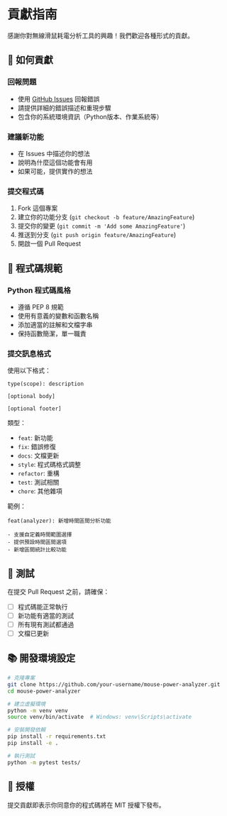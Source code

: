 # 貢獻指南

感謝你對無線滑鼠耗電分析工具的興趣！我們歡迎各種形式的貢獻。

## 🤝 如何貢獻

### 回報問題
- 使用 [GitHub Issues](../../issues) 回報錯誤
- 請提供詳細的錯誤描述和重現步驟
- 包含你的系統環境資訊（Python版本、作業系統等）

### 建議新功能
- 在 Issues 中描述你的想法
- 說明為什麼這個功能會有用
- 如果可能，提供實作的想法

### 提交程式碼
1. Fork 這個專案
2. 建立你的功能分支 (`git checkout -b feature/AmazingFeature`)
3. 提交你的變更 (`git commit -m 'Add some AmazingFeature'`)
4. 推送到分支 (`git push origin feature/AmazingFeature`)
5. 開啟一個 Pull Request

## 📝 程式碼規範

### Python 程式碼風格
- 遵循 PEP 8 規範
- 使用有意義的變數和函數名稱
- 添加適當的註解和文檔字串
- 保持函數簡潔，單一職責

### 提交訊息格式
使用以下格式：
```
type(scope): description

[optional body]

[optional footer]
```

類型：
- `feat`: 新功能
- `fix`: 錯誤修復
- `docs`: 文檔更新
- `style`: 程式碼格式調整
- `refactor`: 重構
- `test`: 測試相關
- `chore`: 其他雜項

範例：
```
feat(analyzer): 新增時間區間分析功能

- 支援自定義時間範圍選擇
- 提供預設時間區間選項
- 新增區間統計比較功能
```

## 🧪 測試

在提交 Pull Request 之前，請確保：
- [ ] 程式碼能正常執行
- [ ] 新功能有適當的測試
- [ ] 所有現有測試都通過
- [ ] 文檔已更新

## 📚 開發環境設定

```bash
# 克隆專案
git clone https://github.com/your-username/mouse-power-analyzer.git
cd mouse-power-analyzer

# 建立虛擬環境
python -m venv venv
source venv/bin/activate  # Windows: venv\Scripts\activate

# 安裝開發依賴
pip install -r requirements.txt
pip install -e .

# 執行測試
python -m pytest tests/
```

## 📄 授權

提交貢獻即表示你同意你的程式碼將在 MIT 授權下發布。